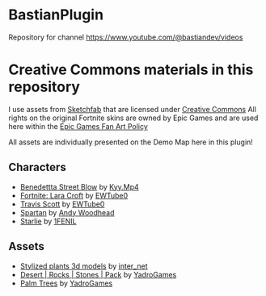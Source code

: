 # BastianPlugin
Repository for channel https://www.youtube.com/@bastiandev/videos

# Creative Commons materials in this repository
I use assets from [Sketchfab](https://sketchfab.com/) that are licensed under [Creative Commons](https://creativecommons.org/licenses/by/4.0/)
All rights on the original Fortnite skins are owned by Epic Games and are used here within the [Epic Games Fan Art Policy](https://www.epicgames.com/site/de/fan-art-policy)

All assets are individually presented on the Demo Map here in this plugin!

## Characters
*	[Benedettta Street Blow](https://sketchfab.com/3d-models/benedetta-street-blow-3caa088a69fe4023bade4360e9c68fff) by [Kyy.Mp4](https://sketchfab.com/skyzoofficial122)
*	[Fortnite: Lara Croft](https://sketchfab.com/3d-models/fortnite-lara-croft-784511309e42495b8c4b592e476c7cd1) by [EWTube0](https://sketchfab.com/EWTube0)
*	[Travis Scott](https://sketchfab.com/3d-models/fortnite-travis-scott-42af15222ab14f819708a32972a1d2c8) by [EWTube0](https://sketchfab.com/EWTube0)
*	[Spartan](https://sketchfab.com/3d-models/rigged-for-ue4-spartan-free-666f485199db43488b14035f2a3840bf) by [Andy Woodhead](https://sketchfab.com/Andywoodhead)
*	[Starlie](https://sketchfab.com/3d-models/starlie-fortnite-f78aa69d7ef0450991910b7ec8dd8188) by [1FENIL](https://sketchfab.com/1FENIL)


## Assets
*	[Stylized plants 3d models](https://sketchfab.com/3d-models/stylized-plants-3d-models-b6f9cb5d5b074e809f68bee108f2cdc3) by [inter_net](https://sketchfab.com/inter_net)
*	[Desert | Rocks | Stones | Pack](https://sketchfab.com/3d-models/desert-rocks-stones-pack-c2208f5ccc004f1681d27de67fe75799) by [YadroGames](https://sketchfab.com/yadrogames)
*	[Palm Trees](https://sketchfab.com/3d-models/palm-trees-55690379305145488e20afb05fc687e6) by [YadroGames](https://sketchfab.com/yadrogames)







	
